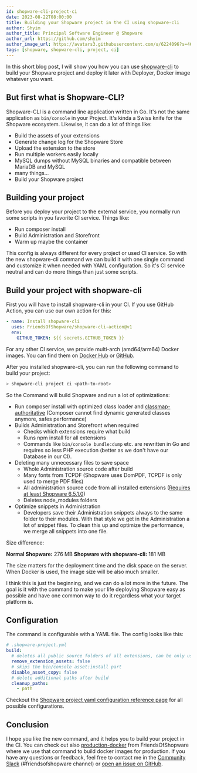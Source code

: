 ```yaml
---
id: shopware-cli-project-ci
date: 2023-08-22T08:00:00
title: Building your Shopware project in the CI using shopware-cli
author: Shyim
author_title: Principal Software Engineer @ Shopware
author_url: https://github.com/shyim
author_image_url: https://avatars3.githubusercontent.com/u/6224096?s=460&u=18be3a2d46f07dd42fc2b6dee9b4b9b68bca28d2&v=4
tags: [shopware, shopware-cli, project, ci]
---
```


In this short blog post, I will show you how you can use [shopware-cli](https://github.com/FriendsOfShopware/shopware-cli) to build your Shopware project and deploy it later with Deployer, Docker image whatever you want.

## But first what is Shopware-CLI?

Shopware-CLI is a command line application written in Go. It's not the same application as `bin/console` in your Project. It's kinda a Swiss knife for the Shopware ecosystem. Likewise, it can do a lot of things like:
- Build the assets of your extensions
- Generate change log for the Shopware Store
- Upload the extension to the store
- Run multiple workers easily locally
- MySQL dumps without MySQL binaries and compatible between MariaDB and MySQL
- many things...
- Build your Shopware project

## Building your project

Before you deploy your project to the external service, you normally run some scripts in you favorite CI service. Things like:
- Run composer install
- Build Administration and Storefront
- Warm up maybe the container

This config is always different for every project or used CI service. So with the new shopware-cli command we can build it with one single command and customize it when needed with YAML configuration. So it's CI service neutral and can do more things than just some scripts.

## Build your project with shopware-cli

First you will have to install shopware-cli in your CI. If you use GitHub Action, you can use our own action for this:

```yaml
- name: Install shopware-cli
  uses: FriendsOfShopware/shopware-cli-action@v1
  env:
    GITHUB_TOKEN: ${{ secrets.GITHUB_TOKEN }}
```

For any other CI service, we provide multi-arch (amd64/arm64) Docker images. You can find them on [Docker Hub](https://hub.docker.com/r/friendsofshopware/shopware-cli) or [GitHub](https://github.com/FriendsOfShopware/shopware-cli/pkgs/container/shopware-cli).

After you installed shopware-cli, you can run the following command to build your project:

```bash
> shopware-cli project ci <path-to-root>
```

So the Command will build Shopware and run a lot of optimizations:

- Run composer install with optimized class loader and [classmap-authoritative](https://getcomposer.org/doc/articles/autoloader-optimization.md#what-does-it-do--2) (Composer cannot find dynamic generated classes anymore, safes performance)
- Builds Administration and Storefront when required
    - Checks which extensions require what build
    - Runs npm install for all extensions
    - Commands like `bin/console bundle:dump` etc. are rewritten in Go and requires so less PHP execution (better as we don't have our Database in our CI).
- Deleting many unnecessary files to save space 
    - Whole Administration source code after build
    - Many fonts from TCPDF (Shopware uses DomPDF, TCPDF is only used to merge PDF files)
    - All administration source code from all installed extensions ([Requires at least Shopware 6.5.1.0](https://github.com/shopware/platform/commit/d5798c87037e25624c25f895cfbce5e8cef4be9a))
    - Deletes node_modules folders
- Optimize snippets in Administration
    - Developers save their Administration snippets always to the same folder to their modules. With that style we get in the Administration a lot of snippet files. To clean this up and optimize the performance, we merge all snippets into one file.

Size difference:

**Normal Shopware:** 276 MB
**Shopware with shopware-cli:** 181 MB

The size matters for the deployment time and the disk space on the server. When Docker is used, the image size will be also much smaller.

I think this is just the beginning, and we can do a lot more in the future. The goal is it with the command to make your life deploying Shopware easy as possible and have one common way to do it regardless what your target platform is.

## Configuration

The command is configurable with a YAML file. The config looks like this:

```yaml
# .shopware-project.yml
build:
  # deletes all public source folders of all extensions, can be only used when /bundles is served from local and not external CDN
  remove_extension_assets: false
  # skips the bin/console asset:install part
  disable_asset_copy: false
  # delete additional paths after build
  cleanup_paths:
    - path
```

Checkout the [Shopware project yaml configuration reference page](https://sw-cli.fos.gg/shopware-project-yml-schema/) for all possible configurations.

## Conclusion

I hope you like the new command, and it helps you to build your project in the CI. You can check out also [production-docker](https://github.com/FriendsOfShopware/production-docker) from FriendsOfShopware where we use that command to build docker images for production.
If you have any questions or feedback, feel free to contact me in the [Community Slack](https://slack.shopware.com) (#friendsofshopware channel) or [open an issue on GitHub](https://github.com/FriendsOfShopware/shopware-cli/issues).
